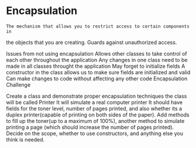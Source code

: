 # Encapsulation
    The mechanism that allows you to restrict access to certain components in 
the objects that you are creating.  Guards against unauthorized access.

Issues from not using encapsulation
Allows other classes to take control of each other throughout the application
Any changes in one class need to be made in all classes throught the application
May forget to initialize fields
A constructor in the class allows us to make sure fields are initialized and valid
Can make changes to code without affecting any other code 
Encapsulation Challenge

Create a class and demonstrate proper encapsulation techniques
the class will be called Printer
It will simulate a real computer printer
It should have fields for the toner level, number of pages printed, and
also whether its a duplex printer(capable of printing on both sides of the paper).
Add methods to fill up the toner(up to a maximum of 100%), another method to
simulate printing a page (which should increase the number of pages printed).
Decide on the scope, whether to use constructors, and anything else you think is 
needed. 

